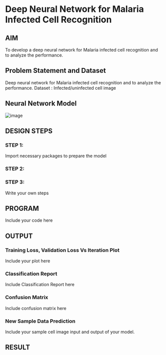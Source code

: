 # Deep Neural Network for Malaria Infected Cell Recognition

## AIM

To develop a deep neural network for Malaria infected cell recognition and to analyze the performance.

## Problem Statement and Dataset
Deep neural network for Malaria infected cell recognition and to analyze the performance.
Dataset : Infected/uninfected cell image

## Neural Network Model
![image](https://user-images.githubusercontent.com/75235128/193496593-a9ba47cf-e518-4915-ad24-3c256c475947.png)

## DESIGN STEPS

### STEP 1:
Import necessary packages to prepare the model 

### STEP 2:

### STEP 3:

Write your own steps

## PROGRAM

Include your code here

## OUTPUT

### Training Loss, Validation Loss Vs Iteration Plot

Include your plot here

### Classification Report

Include Classification Report here

### Confusion Matrix

Include confusion matrix here

### New Sample Data Prediction

Include your sample cell image input and output of your model.

## RESULT
